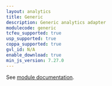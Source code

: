 ```yaml
---
layout: analytics
title: Generic
description: Generic analytics adapter
modulecode: generic
tcfeu_supported: true
usp_supported: true
coppa_supported: true
gvl_id: N/A
enable_download: true
min_js_version: 7.27.0
---
```


See [module documentation](/dev-docs/modules/genericAnalyticsAdapter.html).
